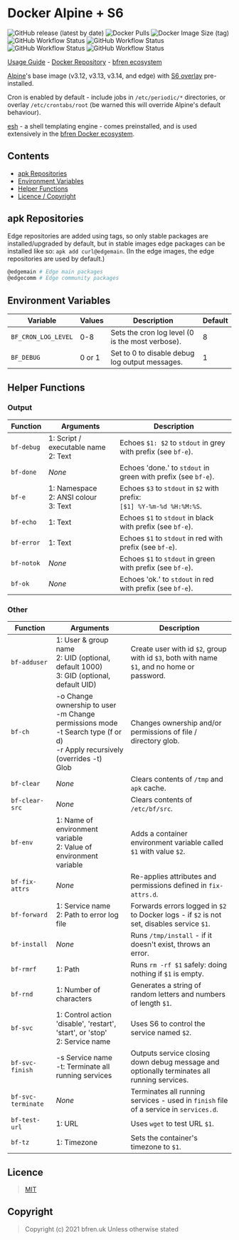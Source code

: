 # Docker Alpine + S6

![GitHub release (latest by date)](https://img.shields.io/github/v/release/bfren/docker-alpine-s6) ![Docker Pulls](https://img.shields.io/docker/pulls/bfren/alpine-s6?label=pulls) ![Docker Image Size (tag)](https://img.shields.io/docker/image-size/bfren/alpine-s6/latest?label=size)<br/>
![GitHub Workflow Status](https://img.shields.io/github/workflow/status/bfren/docker-alpine-s6/dev-alpine3_12?label=3.12) ![GitHub Workflow Status](https://img.shields.io/github/workflow/status/bfren/docker-alpine-s6/dev-alpine3_13?label=3.13) ![GitHub Workflow Status](https://img.shields.io/github/workflow/status/bfren/docker-alpine-s6/dev-alpine3_14?label=3.14) ![GitHub Workflow Status](https://img.shields.io/github/workflow/status/bfren/docker-alpine-s6/dev-alpineedge?label=edge)

[Usage Guide](https://github.com/bfren/docker/wiki/alpine-s6) - [Docker Repository](https://hub.docker.com/r/bfren/alpine-s6) - [bfren ecosystem](https://github.com/bfren/docker)

[Alpine](https://alpinelinux.org/)'s base image (v3.12, v3.13, v3.14, and edge) with [S6 overlay](https://github.com/just-containers/s6-overlay) pre-installed.

Cron is enabled by default - include jobs in `/etc/periodic/*` directories, or overlay `/etc/crontabs/root` (be warned this will override Alpine's default behaviour).

[esh](https://github.com/jirutka/esh) - a shell templating engine - comes preinstalled, and is used extensively in the [bfren Docker ecosystem](https://github.com/bfren/docker).

## Contents

* [apk Repositories](#apk-repositories)
* [Environment Variables](#environment-variables)
* [Helper Functions](#helper-functions)
* [Licence / Copyright](#licence)

## apk Repositories

Edge repositories are added using tags, so only stable packages are installed/upgraded by default, but in stable images edge packages can be installed like so: `apk add curl@edgemain`.  (In the edge images, the edge repositories are used by default.)

```bash
@edgemain # Edge main packages
@edgecomm # Edge community packages
```

## Environment Variables

| Variable            | Values | Description                                      | Default |
| ------------------- | ------ | ------------------------------------------------ | ------- |
| `BF_CRON_LOG_LEVEL` | 0-8    | Sets the cron log level (0 is the most verbose). | 8       |
| `BF_DEBUG`          | 0 or 1 | Set to 0 to disable debug log output messages.   | 1       |

## Helper Functions

### Output

| Function          | Arguments                                    | Description                                                                               |
| ----------------- | -------------------------------------------- | ----------------------------------------------------------------------------------------- |
| `bf-debug`        | 1: Script / executable name<br>2: Text       | Echoes `$1: $2` to `stdout` in grey with prefix (see `bf-e`).                             |
| `bf-done`         | *None*                                       | Echoes 'done.' to `stdout` in green with prefix (see `bf-e`).                             |
| `bf-e`            | 1: Namespace<br>2: ANSI colour<br>3: Text    | Echoes `$3` to `stdout` in `$2` with prefix:<br>`[$1] %Y-%m-%d %H:%M:%S`.                 |
| `bf-echo`         | 1: Text                                      | Echoes `$1` to `stdout` in black with prefix (see `bf-e`).                                |
| `bf-error`        | 1: Text                                      | Echoes `$1` to `stdout` in red with prefix (see `bf-e`).                                  |
| `bf-notok`        | *None*                                       | Echoes `$1` to `stdout` in green with prefix (see `bf-e`).                                |
| `bf-ok`           | *None*                                       | Echoes 'ok.' to `stdout` in red with prefix (see `bf-e`).                                 |

### Other

| Function           | Arguments                                                                                                                           | Description                                                                                 |
| ------------------ | ----------------------------------------------------------------------------------------------------------------------------------- | ------------------------------------------------------------------------------------------- |
| `bf-adduser`       | 1: User &amp; group name<br>2: UID (optional, default 1000)<br>3: GID (optional, default UID)                                       | Create user with id `$2`, group with id `$3`, both with name `$1`, and no home or password. |
| `bf-ch`            | -o Change ownership to user<br>-m Change permissions mode<br>-t Search type (f or d)<br>-r Apply recursively (overrides -t)<br>Glob | Changes ownership and/or permissions of file / directory glob.                              |
| `bf-clear`         | *None*                                                                                                                              | Clears contents of `/tmp` and `apk` cache.                                                  |
| `bf-clear-src`     | *None*                                                                                                                              | Clears contents of `/etc/bf/src`.                                                           |
| `bf-env`           | 1: Name of environment variable<br>2: Value of environment variable                                                                 | Adds a container environment variable called `$1` with value `$2`.                          |
| `bf-fix-attrs`     | *None*                                                                                                                              | Re-applies attributes and permissions defined in `fix-attrs.d`.                             |
| `bf-forward`       | 1: Service name<br>2: Path to error log file                                                                                        | Forwards errors logged in `$2` to Docker logs - if `$2` is not set, disables service `$1`.  |
| `bf-install`       | *None*                                                                                                                              | Runs `/tmp/install` - if it doesn't exist, throws an error.                                 |
| `bf-rmrf`          | 1: Path                                                                                                                             | Runs `rm -rf $1` safely: doing nothing if `$1` is empty.                                    |
| `bf-rnd`           | 1: Number of characters                                                                                                             | Generates a string of random letters and numbers of length `$1`.                            |
| `bf-svc`           | 1: Control action 'disable', 'restart', 'start', or 'stop'<br>2: Service name                                                       | Uses S6 to control the service named `$2`.                                                  |
| `bf-svc-finish`    | -s Service name<br>-t: Terminate all running services                                                                               | Outputs service closing down debug message and optionally terminates all running services.  |
| `bf-svc-terminate` | *None*                                                                                                                              | Terminates all running services - used in `finish` file of a service in `services.d`.       |
| `bf-test-url`      | 1: URL                                                                                                                              | Uses `wget` to test URL `$1`.                                                               |
| `bf-tz`            | 1: Timezone                                                                                                                         | Sets the container's timezone to `$1`.                                                      |

## Licence

> [MIT](https://mit.bfren.uk/2020)

## Copyright

> Copyright (c) 2021 bfren.uk
> Unless otherwise stated
